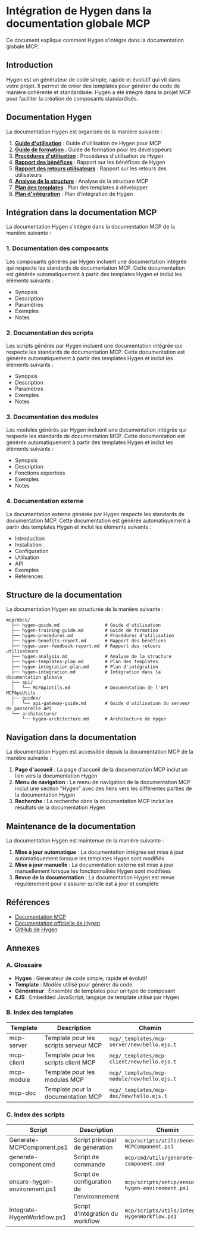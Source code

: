 # Intégration de Hygen dans la documentation globale MCP

Ce document explique comment Hygen s'intègre dans la documentation globale MCP.

## Introduction

Hygen est un générateur de code simple, rapide et évolutif qui vit dans votre projet. Il permet de créer des templates pour générer du code de manière cohérente et standardisée. Hygen a été intégré dans le projet MCP pour faciliter la création de composants standardisés.

## Documentation Hygen

La documentation Hygen est organisée de la manière suivante :

1. **[Guide d'utilisation](hygen-guide.md)** : Guide d'utilisation de Hygen pour MCP
2. **[Guide de formation](hygen-training-guide.md)** : Guide de formation pour les développeurs
3. **[Procédures d'utilisation](hygen-procedures.md)** : Procédures d'utilisation de Hygen
4. **[Rapport des bénéfices](hygen-benefits-report.md)** : Rapport sur les bénéfices de Hygen
5. **[Rapport des retours utilisateurs](hygen-user-feedback-report.md)** : Rapport sur les retours des utilisateurs
6. **[Analyse de la structure](hygen-analysis.md)** : Analyse de la structure MCP
7. **[Plan des templates](hygen-templates-plan.md)** : Plan des templates à développer
8. **[Plan d'intégration](hygen-integration-plan.md)** : Plan d'intégration de Hygen

## Intégration dans la documentation MCP

La documentation Hygen s'intègre dans la documentation MCP de la manière suivante :

### 1. Documentation des composants

Les composants générés par Hygen incluent une documentation intégrée qui respecte les standards de documentation MCP. Cette documentation est générée automatiquement à partir des templates Hygen et inclut les éléments suivants :

- Synopsis
- Description
- Paramètres
- Exemples
- Notes

### 2. Documentation des scripts

Les scripts générés par Hygen incluent une documentation intégrée qui respecte les standards de documentation MCP. Cette documentation est générée automatiquement à partir des templates Hygen et inclut les éléments suivants :

- Synopsis
- Description
- Paramètres
- Exemples
- Notes

### 3. Documentation des modules

Les modules générés par Hygen incluent une documentation intégrée qui respecte les standards de documentation MCP. Cette documentation est générée automatiquement à partir des templates Hygen et inclut les éléments suivants :

- Synopsis
- Description
- Fonctions exportées
- Exemples
- Notes

### 4. Documentation externe

La documentation externe générée par Hygen respecte les standards de documentation MCP. Cette documentation est générée automatiquement à partir des templates Hygen et inclut les éléments suivants :

- Introduction
- Installation
- Configuration
- Utilisation
- API
- Exemples
- Références

## Structure de la documentation

La documentation Hygen est structurée de la manière suivante :

```
mcp/docs/
  ├── hygen-guide.md                 # Guide d'utilisation
  ├── hygen-training-guide.md        # Guide de formation
  ├── hygen-procedures.md            # Procédures d'utilisation
  ├── hygen-benefits-report.md       # Rapport des bénéfices
  ├── hygen-user-feedback-report.md  # Rapport des retours utilisateurs
  ├── hygen-analysis.md              # Analyse de la structure
  ├── hygen-templates-plan.md        # Plan des templates
  ├── hygen-integration-plan.md      # Plan d'intégration
  ├── hygen-integration.md           # Intégration dans la documentation globale
  ├── api/
  │   └── MCPApiUtils.md             # Documentation de l'API MCPApiUtils
  ├── guides/
  │   └── api-gateway-guide.md       # Guide d'utilisation du serveur de passerelle API
  └── architecture/
      └── hygen-architecture.md      # Architecture de Hygen
```

## Navigation dans la documentation

La documentation Hygen est accessible depuis la documentation MCP de la manière suivante :

1. **Page d'accueil** : La page d'accueil de la documentation MCP inclut un lien vers la documentation Hygen
2. **Menu de navigation** : Le menu de navigation de la documentation MCP inclut une section "Hygen" avec des liens vers les différentes parties de la documentation Hygen
3. **Recherche** : La recherche dans la documentation MCP inclut les résultats de la documentation Hygen

## Maintenance de la documentation

La documentation Hygen est maintenue de la manière suivante :

1. **Mise à jour automatique** : La documentation intégrée est mise à jour automatiquement lorsque les templates Hygen sont modifiés
2. **Mise à jour manuelle** : La documentation externe est mise à jour manuellement lorsque les fonctionnalités Hygen sont modifiées
3. **Revue de la documentation** : La documentation Hygen est revue régulièrement pour s'assurer qu'elle est à jour et complète

## Références

- [Documentation MCP](README.md)
- [Documentation officielle de Hygen](https://www.hygen.io/)
- [GitHub de Hygen](https://github.com/jondot/hygen)

## Annexes

### A. Glossaire

- **Hygen** : Générateur de code simple, rapide et évolutif
- **Template** : Modèle utilisé pour générer du code
- **Générateur** : Ensemble de templates pour un type de composant
- **EJS** : Embedded JavaScript, langage de template utilisé par Hygen

### B. Index des templates

| Template               | Description                                  | Chemin                                      |
|------------------------|----------------------------------------------|---------------------------------------------|
| mcp-server             | Template pour les scripts serveur MCP        | `mcp/_templates/mcp-server/new/hello.ejs.t` |
| mcp-client             | Template pour les scripts client MCP         | `mcp/_templates/mcp-client/new/hello.ejs.t` |
| mcp-module             | Template pour les modules MCP                | `mcp/_templates/mcp-module/new/hello.ejs.t` |
| mcp-doc                | Template pour la documentation MCP           | `mcp/_templates/mcp-doc/new/hello.ejs.t`    |

### C. Index des scripts

| Script                           | Description                                  | Chemin                                      |
|----------------------------------|----------------------------------------------|---------------------------------------------|
| Generate-MCPComponent.ps1        | Script principal de génération               | `mcp/scripts/utils/Generate-MCPComponent.ps1` |
| generate-component.cmd           | Script de commande                           | `mcp/cmd/utils/generate-component.cmd`      |
| ensure-hygen-environment.ps1     | Script de configuration de l'environnement   | `mcp/scripts/setup/ensure-hygen-environment.ps1` |
| Integrate-HygenWorkflow.ps1      | Script d'intégration du workflow             | `mcp/scripts/utils/Integrate-HygenWorkflow.ps1` |
